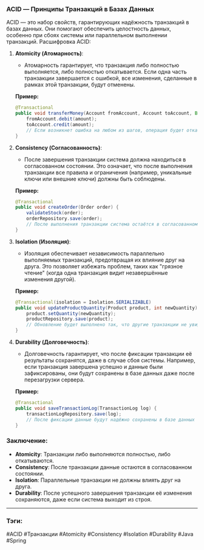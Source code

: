 ### ACID — Принципы Транзакций в Базах Данных

ACID — это набор свойств, гарантирующих надёжность транзакций в базах данных. Они помогают обеспечить целостность данных, особенно при сбоях системы или параллельном выполнении транзакций. Расшифровка ACID:

1. **Atomicity (Атомарность)**:
   - Атомарность гарантирует, что транзакция либо полностью выполняется, либо полностью откатывается. Если одна часть транзакции завершается с ошибкой, все изменения, сделанные в рамках этой транзакции, будут отменены.
   
   **Пример:**
   ```java
   @Transactional
   public void transferMoney(Account fromAccount, Account toAccount, BigDecimal amount) {
       fromAccount.debit(amount);
       toAccount.credit(amount);
       // Если возникнет ошибка на любом из шагов, операция будет откатана
   }
   ```

2. **Consistency (Согласованность)**:
   - После завершения транзакции система должна находиться в согласованном состоянии. Это означает, что после выполнения транзакции все правила и ограничения (например, уникальные ключи или внешние ключи) должны быть соблюдены.
   
   **Пример:**
   ```java
   @Transactional
   public void createOrder(Order order) {
       validateStock(order);
       orderRepository.save(order);
       // После выполнения транзакции система остаётся в согласованном состоянии
   }
   ```

3. **Isolation (Изоляция)**:
   - Изоляция обеспечивает независимость параллельно выполняемых транзакций, предотвращая их влияние друг на друга. Это позволяет избежать проблем, таких как "грязное чтение" (когда одна транзакция видит незавершённые изменения другой).
   
   **Пример:**
   ```java
   @Transactional(isolation = Isolation.SERIALIZABLE)
   public void updateProductQuantity(Product product, int newQuantity) {
       product.setQuantity(newQuantity);
       productRepository.save(product);
       // Обновление будет выполнено так, что другие транзакции не увидят незавершённые изменения
   }
   ```

4. **Durability (Долговечность)**:
   - Долговечность гарантирует, что после фиксации транзакции её результаты сохранятся, даже в случае сбоя системы. Например, если транзакция завершена успешно и данные были зафиксированы, они будут сохранены в базе данных даже после перезагрузки сервера.
   
   **Пример:**
   ```java
   @Transactional
   public void saveTransactionLog(TransactionLog log) {
       transactionLogRepository.save(log);
       // После фиксации данные будут надёжно сохранены в базе данных
   }
   ```

### Заключение:
- **Atomicity**: Транзакции либо выполняются полностью, либо откатываются.
- **Consistency**: После транзакции данные остаются в согласованном состоянии.
- **Isolation**: Параллельные транзакции не должны влиять друг на друга.
- **Durability**: После успешного завершения транзакции её изменения сохраняются, даже если система выходит из строя.

---

### Тэги:
#ACID #Транзакции #Atomicity #Consistency #Isolation #Durability #Java #Spring